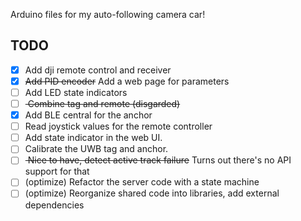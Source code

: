 Arduino files for my auto-following camera car!


## TODO
- [x] Add dji remote control and receiver
- [x] <s>Add PID encoder</s> Add a web page for parameters
- [ ] Add LED state indicators
- [ ] <s> Combine tag and remote (disgarded)</s>
- [x] Add BLE central for the anchor
- [ ] Read joystick values for the remote controller
- [ ] Add state indicator in the web UI.
- [ ] Calibrate the UWB tag and anchor.
- [ ] <s> Nice to have, detect active track failure</s> Turns out there's no API support for that
- [ ] (optimize) Refactor the server code with a state machine
- [ ] (optimize) Reorganize shared code into libraries, add external dependencies 
